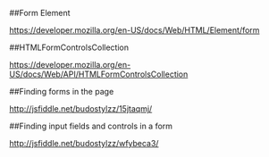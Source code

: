 ##Form Element

https://developer.mozilla.org/en-US/docs/Web/HTML/Element/form

##HTMLFormControlsCollection

https://developer.mozilla.org/en-US/docs/Web/API/HTMLFormControlsCollection

##Finding forms in the page

http://jsfiddle.net/budostylzz/15jtaqmj/

##Finding input fields and controls in a form

http://jsfiddle.net/budostylzz/wfybeca3/






